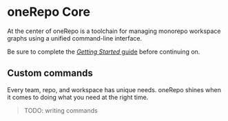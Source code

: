 # oneRepo Core

At the center of oneRepo is a toolchain for managing monorepo workspace graphs using a unified command-line interface.

Be sure to complete the [_Getting Started_ guide](/docs/getting-started) before continuing on.

## Custom commands

Every team, repo, and workspace has unique needs. oneRepo shines when it comes to doing what you need at the right time.

> TODO: writing commands
